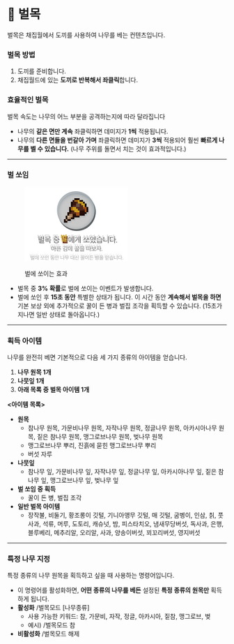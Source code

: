 # 🌲 벌목

벌목은 채집월에서 도끼를 사용하여 나무를 베는 컨텐츠입니다.

### **벌목 방법**

1. 도끼를 준비합니다.
2. 채집월드에 있는 **도끼로 반복해서 좌클릭**합니다.

### **효율적인 벌목**

벌목 속도는 나무의 어느 부분을 공격하는지에 따라 달라집니다

* 나무의 **같은 면만 계속** 좌클릭하면 데미지가 **1씩** 적용됩니다.
* 나무의 **다른 면들을 번갈아 가며** 좌클릭하면 데미지가 **3씩** 적용되어 훨씬 **빠르게 나무를 벨 수 있습니다.** (나무 주위를 돌면서 치는 것이 효과적입니다.)

***

### **벌 쏘임**

<div align="left"><figure><img src="../../.gitbook/assets/9 (1).png" alt="벌에 쏘이는 효과"><figcaption><p>벌에 쏘이는 효과</p></figcaption></figure></div>

* 벌목 중 **3% 확률**로 벌에 쏘이는 이벤트가 발생합니다.
* 벌에 쏘인 후 **15초 동안** 특별한 상태가 됩니다. 이 시간 동안 **계속해서 벌목을 하면** 기본 보상 외에 추가적으로 꿀이 든 병과 벌집 조각을 획득할 수 있습니다. (15초가 지나면 일반 상태로 돌아옵니다.)

***

### **획득 아이템**

나무를 완전히 베면 기본적으로 다음 세 가지 종류의 아이템을 얻습니다.

1. **나무 원목 1개**
2. **나뭇잎 1개**
3. **아래 목록 중 벌목 아이템 1개**



**<아이템 목록>**

* **원목**&#x20;
  * 참나무 원목, 가문비나무 원목, 자작나무 원목, 정글나무 원목, 아카시아나무 원목, 짙은 참나무 원목, 맹그로브나무 원목, 벚나무 원목
  * 맹그로브나무 뿌리, 진흙에 묻힌 맹그로브나무 뿌리
  * 버섯 자루
* **나뭇잎**
  * 참나무 잎, 가문비나무 잎, 자작나무 잎, 정글나무 잎, 아카시아나무 잎, 짙은 참나무 잎, 맹그로브나무 잎, 벚나무 잎
* **벌 쏘임 중 획득**
  * 꿀이 든 병, 벌집 조각
* **일반 벌목 아이템**
  * 장작불, 비둘기, 황조롱이 깃털, 기니아앵무 깃털, 매 깃털, 굼벵이, 인삼, 칡, 풋사과, 석류, 머루, 도토리, 캐슈넛, 밤, 피스타치오, 냄새무당버섯, 독사과, 은행, 블루베리, 메추리알, 오리알, 사과, 양송이버섯, 꾀꼬리버섯, 영지버섯

***

### **특정 나무 지정**

특정 종류의 나무 원목을 획득하고 싶을 때 사용하는 명령어입니다.

* 이 명령어를 활성화하면, **어떤 종류의 나무를 베든** 설정된 **특정 종류의 원목만** 획득하게 됩니다.
* **활성화** /벌목모드 \[나무종류]
  * 사용 가능한 키워드: 참, 가문비, 자작, 정글, 아카시아, 짙참, 맹그로브, 벚
  * 예시) /벌목모드 참
* **비활성화** /벌목모드 해제

